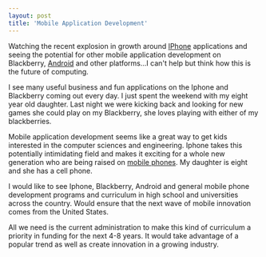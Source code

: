 ```yaml
---
layout: post
title: 'Mobile Application Development'
---
```

Watching the recent explosion in growth around <a class="zem_slink" title="IPhone OS" rel="homepage" href="http://developer.apple.com/iphone/">IPhone</a> applications and seeing the potential for other mobile application development on Blackberry, <a class="zem_slink" title="Android" rel="homepage" href="http://code.google.com/android/">Android</a> and other platforms...I can't help but think how this is the future of computing.<p></p>
I see many useful business and fun applications on the Iphone and Blackberry coming out every day. I just spent the weekend with my eight year old daughter. Last night we were kicking back and looking for new games she could play on my Blackberry, she loves playing with either of my blackberries.<p></p>
Mobile application development seems like a great way to get kids interested in the computer sciences and engineering. Iphone takes this potentially intimidating field and makes it exciting for a whole new generation who are being raised on <a class="zem_slink" title="Mobile phone" rel="wikipedia" href="http://en.wikipedia.org/wiki/Mobile_phone">mobile phones</a>. My daughter is eight and she has a cell phone.<p></p>
I would like to see Iphone, Blackberry, Android and general mobile phone development programs and curriculum in high school and universities across the country. Would ensure that the next wave of mobile innovation comes from the United States.<p></p>
All we need is the current administration to make this kind of curriculum a priority in funding for the next 4-8 years. It would take advantage of a popular trend as well as create innovation in a growing industry.
